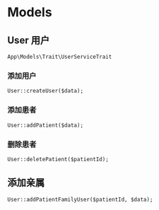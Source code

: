# Models

## User 用户

`App\Models\Trait\UserServiceTrait`

### 添加用户

`User::createUser($data);`

### 添加患者

`User::addPatient($data);`

### 删除患者

`User::deletePatient($patientId);`

## 添加亲属

`User::addPatientFamilyUser($patientId, $data);`
